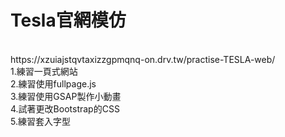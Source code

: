 <h1>Tesla官網模仿</h1>
</br>
https://xzuiajstqvtaxizzgpmqnq-on.drv.tw/practise-TESLA-web/
</br>
1.練習一頁式網站</br>
2.練習使用fullpage.js</br>
3.練習使用GSAP製作小動畫</br>
4.試著更改Bootstrap的CSS</br>
5.練習套入字型
